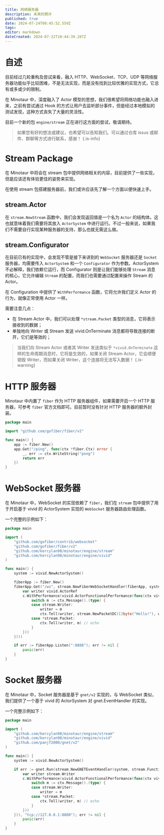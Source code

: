 ```yaml
---
title: 网络服务器
description: 未来的期许
published: true
date: 2024-07-24T08:45:52.559Z
tags: 
editor: markdown
dateCreated: 2024-07-22T10:44:39.287Z
---
```


# 自述

目前经过几轮重构及尝试来看，融入 HTTP、WebSocket、TCP、UDP 等网络服务器功能似乎比较困难，不是无法实现，而是没有找到比较优雅的实现方式，它总有或多或少的限制。

在 Minotaur 中，深度融入了 Actor 模型的思想，我们很希望将网络功能也融入进来，之前有尝试通过 Hook 的方式让用户去监听部分事件，但是经过本地模拟的测试发现，这种方式丧失了大量的灵活性。

目前一个新的包 `engine/stream` 正在进行这方面的尝试，敬请期待。

> 如果您有好的想法或建议，也希望可以告知我们。可以通过仓库 issus 或邮件、群聊等方式进行联系，感谢！
{.is-info}

# Stream Package

在 Minotaur 中将会在 stream 包中提供网络相关的内容，目前提供了一些实现，但是应该还有体验更佳的姿势来实现。

在使用 stream 包搭建服务器前，我们或许应该先了解一个方面以便快速上手。

## stream.Actor

在 `stream.NewStream` 函数中，我们会发现返回值是一个名为 `Actor` 的结构体。这也就意味着我们需要将其放入 `ActorSystem` 中进行运行。不过一般来说，如果我们不需要自行实现某种服务器的支持，那么也就无需这么做。

## stream.Configurator

在目前已有的实现中，会发现不管是接下来讲到的 `WebSocket` 服务器还是 `Socket` 服务器，均需要传入 `ActorSystem` 和一个 `Configurator` 作为参数。ActorSystem 不必解释，我们依赖它运行，而 Configurator 则是让我们能够处理 `Stream` 消息的核心，它允许编辑 `Stream` 的配置，而我们也需要通过配置来操作 Stream 的 Actor。

在 Configuration 中提供了 `WithPerformance` 函数，它将允许我们定义 Actor 的行为，就像正常使用 Actor 一样。

需要注意几点：
- 在 Stream Actor 中，我们可以处理 `*stream.Packet` 类型的消息，它将表示接收到的数据；
- 单独地向 Writer 或 Stream 发送 vivid.OnTerminate 消息都将导致连接的断开，它们是等效的；

> 当我们向 Stream Actor 或者其 Writer 发送类似于 `*vivid.OnTerminate` 这样的生命周期消息时，它将是生效的，如果关闭 Stream Actor，它会顺便销毁 Writer，而如果关闭 Writer，这个连接将无法写入数据！
{.is-warning}



# HTTP 服务器

Minotaur 中内置了 `fiber` 作为 HTTP 服务器组件，如果需要开启一个 HTTP 服务器，可参考 `fiber` 官方文档即可。目前暂时没有针对 HTTP 服务器的额外封装。

```go
package main

import "github.com/gofiber/fiber/v2"

func main() {
	app := fiber.New()
	app.Get("/ping", func(ctx *fiber.Ctx) error {
		_, err := ctx.WriteString("pong")
		return err
	})
}
```

# WebSocket 服务器

在 Minotaur 中，WebSocket 的实现依赖了 `fiber`，我们在 `stream` 包中提供了用于开启基于 vivid 的 ActorSystem 实现的 `WebSocket` 服务器路由处理函数。

一个完整的示例如下：

```go 
package main

import (
	"github.com/gofiber/contrib/websocket"
	"github.com/gofiber/fiber/v2"
	"github.com/kercylan98/minotaur/engine/stream"
	"github.com/kercylan98/minotaur/engine/vivid"
)

func main() {
	system := vivid.NewActorSystem()

	fiberApp := fiber.New()
	fiberApp.Get("/ws", stream.NewFiberWebSocketHandler(fiberApp, system, stream.FunctionalConfigurator(func(c *stream.Configuration) {
		var writer vivid.ActorRef
		c.WithPerformance(vivid.ActorFunctionalPerformance(func(ctx vivid.ActorContext) {
			switch m := ctx.Message().(type) {
			case stream.Writer:
				writer = m
				ctx.Tell(writer, stream.NewPacketDC([]byte("Hello!"), websocket.TextMessage))
			case *stream.Packet:
				ctx.Tell(writer, m) // echo
			}
		}))
	})))

	if err := fiberApp.Listen(":8888"); err != nil {
		panic(err)
	}
}

```

# Socket 服务器
在 Minotaur 中，Socket 服务器是基于 `gnet/v2` 实现的，与 WebSocket 类似，我们提供了一个基于 vivid 的 ActorSystem 对 gnet.EventHandler 的实现。

一个完整示例如下：

```go
package main

import (
	"github.com/kercylan98/minotaur/engine/stream"
	"github.com/kercylan98/minotaur/engine/vivid"
	"github.com/panjf2000/gnet/v2"
)

func main() {
	system := vivid.NewActorSystem()

	if err := gnet.Run(stream.NewGNETEventHandler(system, stream.FunctionalConfigurator(func(c *stream.Configuration) {
		var writer stream.Writer
		c.WithPerformance(vivid.ActorFunctionalPerformance(func(ctx vivid.ActorContext) {
			switch m := ctx.Message().(type) {
			case stream.Writer:
				writer = m
			case *stream.Packet:
				ctx.Tell(writer, m) // echo
			}
		}))
	})), "tcp://127.0.0.1:8080"); err != nil {
		panic(err)
	}
}

```